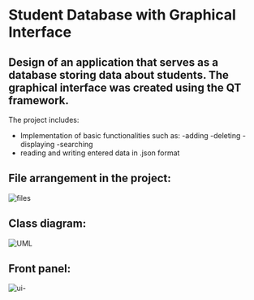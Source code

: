 # Student Database with Graphical Interface


## Design of an application that serves as a database storing data about students. The graphical interface was created using the QT framework.
The project includes:
* Implementation of basic functionalities such as:
-adding
-deleting
-displaying
-searching 
* reading and writing entered data in .json format

## File arrangement in the project:
![files](https://github.com/BartlomiejWos/Student-Database-GUI/assets/161388878/9aee919d-b39e-4a07-b04e-3053607a1e79)

## Class diagram:
![UML](https://github.com/BartlomiejWos/Student-Database-GUI/assets/161388878/6c316fb2-3f9f-4ff0-b5ef-91bfb8ccf236)

## Front panel:
![ui-](https://github.com/BartlomiejWos/Student-Database-GUI/assets/161388878/bedf0705-82cf-4943-b264-adce5f212f1d)


